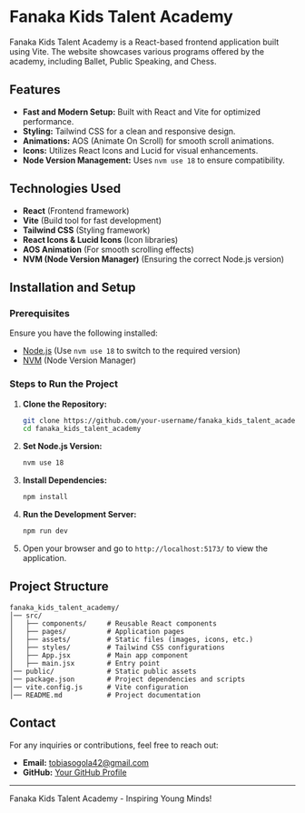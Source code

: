 # Fanaka Kids Talent Academy

Fanaka Kids Talent Academy is a React-based frontend application built using Vite. The website showcases various programs offered by the academy, including Ballet, Public Speaking, and Chess.

## Features
- **Fast and Modern Setup:** Built with React and Vite for optimized performance.
- **Styling:** Tailwind CSS for a clean and responsive design.
- **Animations:** AOS (Animate On Scroll) for smooth scroll animations.
- **Icons:** Utilizes React Icons and Lucid for visual enhancements.
- **Node Version Management:** Uses `nvm use 18` to ensure compatibility.

## Technologies Used
- **React** (Frontend framework)
- **Vite** (Build tool for fast development)
- **Tailwind CSS** (Styling framework)
- **React Icons & Lucid Icons** (Icon libraries)
- **AOS Animation** (For smooth scrolling effects)
- **NVM (Node Version Manager)** (Ensuring the correct Node.js version)

## Installation and Setup
### Prerequisites
Ensure you have the following installed:
- [Node.js](https://nodejs.org/) (Use `nvm use 18` to switch to the required version)
- [NVM](https://github.com/nvm-sh/nvm) (Node Version Manager)
  
### Steps to Run the Project
1. **Clone the Repository:**
   ```bash
   git clone https://github.com/your-username/fanaka_kids_talent_academy.git
   cd fanaka_kids_talent_academy
   ```

2. **Set Node.js Version:**
   ```bash
   nvm use 18
   ```

3. **Install Dependencies:**
   ```bash
   npm install
   ```

4. **Run the Development Server:**
   ```bash
   npm run dev
   ```

5. Open your browser and go to `http://localhost:5173/` to view the application.

## Project Structure
```
fanaka_kids_talent_academy/
│── src/
│   ├── components/     # Reusable React components
│   ├── pages/          # Application pages
│   ├── assets/         # Static files (images, icons, etc.)
│   ├── styles/         # Tailwind CSS configurations
│   ├── App.jsx         # Main app component
│   ├── main.jsx        # Entry point
│── public/             # Static public assets
│── package.json        # Project dependencies and scripts
│── vite.config.js      # Vite configuration
│── README.md           # Project documentation
```

## Contact
For any inquiries or contributions, feel free to reach out:
- **Email:** tobiasogola42@gmail.com
- **GitHub:** [Your GitHub Profile](https://github.com/tobias-omondi)

---
Fanaka Kids Talent Academy - Inspiring Young Minds!

